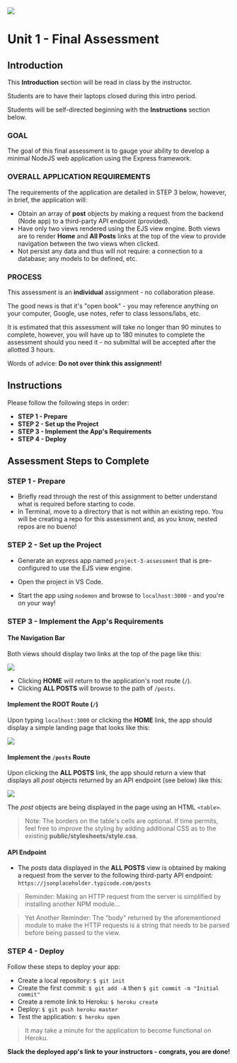 <img src="https://i.imgur.com/ser5chI.png">

# Unit 1 - Final Assessment

## Introduction

This **Introduction** section will be read in class by the instructor.

Students are to have their laptops closed during this intro period.

Students will be self-directed beginning with the **Instructions** section below.

### GOAL

The goal of this final assessment is to gauge your ability to develop a minimal NodeJS web application using the Express framework.

### OVERALL APPLICATION REQUIREMENTS

The requirements of the application are detailed in STEP 3 below, however, in brief, the application will:

- Obtain an array of **post** objects by making a request from the backend (Node app) to a third-party API endpoint (provided).
- Have only two views rendered using the EJS view engine. Both views are to render **Home** and **All Posts** links at the top of the view to provide navigation between the two views when clicked.
- Not persist any data and thus will not require: a connection to a database; any models to be defined, etc.

### PROCESS

This assessment is an **individual** assignment - no collaboration please.

The good news is that it's "open book" - you may reference anything on your computer, Google, use notes, refer to class lessons/labs, etc.

It is estimated that this assessment will take no longer than 90 minutes to complete, however, you will have up to 180 minutes to complete the assessment should you need it - no submittal will be accepted after the allotted 3 hours. 

Words of advice: **Do not over think this assignment!**

## Instructions

Please follow the following steps in order:

- **STEP 1 - Prepare**
- **STEP 2 - Set up the Project**
- **STEP 3 - Implement the App's Requirements**
- **STEP 4 - Deploy**

## Assessment Steps to Complete

### STEP 1 - Prepare

- Briefly read through the rest of this assignment to better understand what is required before starting to code.
- In Terminal, move to a directory that is not within an existing repo. You will be creating a repo for this assessment and, as you know, nested repos are no bueno!

### STEP 2 - Set up the Project

- Generate an express app named `project-3-assessment` that is pre-configured to use the EJS view engine.

- Open the project in VS Code.

- Start the app using `nodemon` and browse to `localhost:3000` - and you're on your way!

### STEP 3 - Implement the App's Requirements

#### The Navigation Bar

Both views should display two links at the top of the page like this:

<img src="https://i.imgur.com/GGkAv3I.png">

- Clicking **HOME** will return to the application's root route (`/`).
- Clicking **ALL POSTS** will browse to the path of `/posts`.


#### Implement the ROOT Route (`/`)

Upon typing `localhost:3000` or clicking the **HOME** link, the app should display a simple landing page that looks like this:

<img src="https://i.imgur.com/vHpWt75.png">

#### Implement the `/posts` Route

Upon clicking the **ALL POSTS** link, the app should return a view that displays all _post_ objects returned by an API endpoint (see below) like this:

<img src="https://i.imgur.com/GY61bmq.png">

The _post_ objects are being displayed in the page using an HTML `<table>`.

> Note: The borders on the table's cells are optional. If time permits, feel free to improve the styling by adding additional CSS as to the existing **public/stylesheets/style.css**.

#### API Endpoint

- The _posts_ data displayed in the **ALL POSTS** view is obtained by making a request from the server to the following third-party API endpoint:<br>`https://jsonplaceholder.typicode.com/posts`

> Reminder: Making an HTTP request from the server is simplified by installing another NPM module...

> Yet Another Reminder: The "body" returned by the aforementioned module to make the HTTP requests is a string that needs to be parsed before being passed to the view.

### STEP 4 - Deploy

Follow these steps to deploy your app:

- Create a local repository: `$ git init`
- Create the first commit: `$ git add -A` then `$ git commit -m "Initial commit"`
- Create a remote link to Heroku: `$ heroku create`
- Deploy: `$ git push heroku master`
- Test the application: `$ heroku open`

> It may take a minute for the application to become functional on Heroku.

**Slack the deployed app's link to your instructors - congrats, you are done!**




